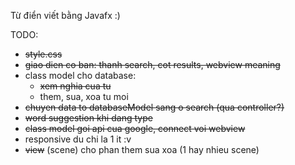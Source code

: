 Từ điển viết bằng Javafx :)

TODO:
- ~~style.css~~
- ~~giao dien co ban: thanh search, cot results, webview meaning~~
- class model cho database: 
  + ~~xem nghia cua tu~~ 
  + them, sua, xoa tu moi
- ~~chuyen data to databaseModel sang o search (qua controller?)~~
- ~~word suggestion khi dang type~~
- ~~class model goi api cua google, connect voi webview~~
- responsive du chi la 1 it :v
- ~~view~~ (scene) cho phan them sua xoa (1 hay nhieu scene)